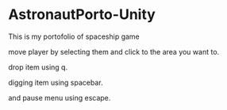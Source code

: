 # AstronautPorto-Unity

This is my portofolio of spaceship game

move player by selecting them and click to the area you want to.

drop item using q.

digging item using spacebar.

and pause menu using escape.
